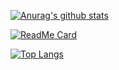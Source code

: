 [![Anurag's github stats](https://github-readme-stats.vercel.app/api?username=nanchen2251&show_icons=true&count_private=true&theme=radical)](https://github.com/anuraghazra/github-readme-stats)

[![ReadMe Card](https://github-readme-stats.vercel.app/api/pin/?username=nanchen2251&repo=nanchen2251)](https://github.com/nanchen2251/nanchen2251)

[![Top Langs](https://github-readme-stats.vercel.app/api/top-langs/?username=nanchen2251&layout=compact)](https://github.com/nanchen2251/nanchen2251)
